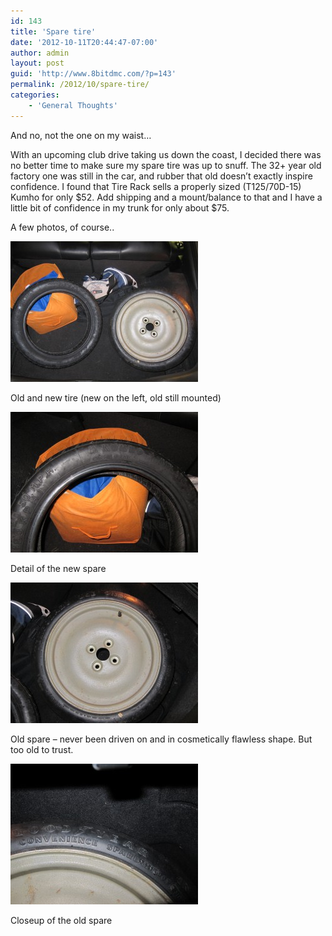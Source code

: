 ```yaml
---
id: 143
title: 'Spare tire'
date: '2012-10-11T20:44:47-07:00'
author: admin
layout: post
guid: 'http://www.8bitdmc.com/?p=143'
permalink: /2012/10/spare-tire/
categories:
    - 'General Thoughts'
---
```


And no, not the one on my waist…

With an upcoming club drive taking us down the coast, I decided there was no better time to make sure my spare tire was up to snuff. The 32+ year old factory one was still in the car, and rubber that old doesn’t exactly inspire confidence. I found that Tire Rack sells a properly sized (T125/70D-15) Kumho for only $52. Add shipping and a mount/balance to that and I have a little bit of confidence in my trunk for only about $75.

A few photos, of course..

[![](../assets/images/2012/10/IMG_3386-300x225.jpg "IMG_3386")](../assets/images/2012/10/IMG_3386.jpg)

Old and new tire (new on the left, old still mounted)

[![](../assets/images/2012/10/IMG_3389-300x225.jpg "IMG_3389")](../assets/images/2012/10/IMG_3389.jpg)

Detail of the new spare

[![](../assets/images/2012/10/IMG_3390-300x225.jpg "IMG_3390")](../assets/images/2012/10/IMG_3390.jpg)

Old spare – never been driven on and in cosmetically flawless shape. But too old to trust.

[![](../assets/images/2012/10/IMG_3391-300x225.jpg "IMG_3391")](../assets/images/2012/10/IMG_3391.jpg)

Closeup of the old spare